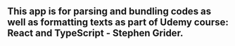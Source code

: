 ## This app is for parsing and bundling codes as well as formatting texts as part of Udemy course: React and TypeScript - Stephen Grider.
